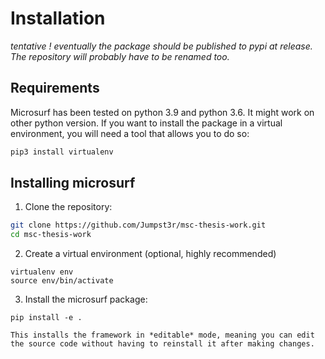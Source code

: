 # Installation

*tentative ! eventually the package should be published to pypi at release. The repository will probably have to be renamed too.*

## Requirements

Microsurf has been tested on python 3.9 and python 3.6. It might work on other python version. If you want to install the package in a virtual environment, you will need a tool that allows you to do so:

```bash
pip3 install virtualenv
```

## Installing microsurf

1. Clone the repository:

```bash
git clone https://github.com/Jumpst3r/msc-thesis-work.git
cd msc-thesis-work
```

2. Create a virtual environment (optional, highly recommended)

```
virtualenv env
source env/bin/activate
```

3. Install the microsurf package:

```
pip install -e .
```

```{note}
This installs the framework in *editable* mode, meaning you can edit the source code without having to reinstall it after making changes.
```
